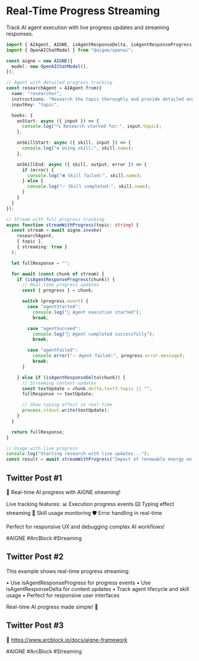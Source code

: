 # Real-Time Progress Streaming

Track AI agent execution with live progress updates and streaming responses.

```typescript
import { AIAgent, AIGNE, isAgentResponseDelta, isAgentResponseProgress } from "@aigne/core";
import { OpenAIChatModel } from "@aigne/openai";

const aigne = new AIGNE({
  model: new OpenAIChatModel(),
});

// Agent with detailed progress tracking
const researchAgent = AIAgent.from({
  name: "researcher",
  instructions: "Research the topic thoroughly and provide detailed analysis",
  inputKey: "topic",

  hooks: {
    onStart: async ({ input }) => {
      console.log("🔍 Research started for:", input.topic);
    },

    onSkillStart: async ({ skill, input }) => {
      console.log("⚙️ Using skill:", skill.name);
    },

    onSkillEnd: async ({ skill, output, error }) => {
      if (error) {
        console.log("❌ Skill failed:", skill.name);
      } else {
        console.log("✅ Skill completed:", skill.name);
      }
    }
  }
});

// Stream with full progress tracking
async function streamWithProgress(topic: string) {
  const stream = await aigne.invoke(
    researchAgent,
    { topic },
    { streaming: true }
  );

  let fullResponse = "";

  for await (const chunk of stream) {
    if (isAgentResponseProgress(chunk)) {
      // Real-time progress updates
      const { progress } = chunk;

      switch (progress.event) {
        case "agentStarted":
          console.log("🚀 Agent execution started");
          break;

        case "agentSucceed":
          console.log("🎉 Agent completed successfully");
          break;

        case "agentFailed":
          console.error("💥 Agent failed:", progress.error.message);
          break;
      }

    } else if (isAgentResponseDelta(chunk)) {
      // Streaming content updates
      const textUpdate = chunk.delta.text?.topic || "";
      fullResponse += textUpdate;

      // Show typing effect in real-time
      process.stdout.write(textUpdate);
    }
  }

  return fullResponse;
}

// Usage with live progress
console.log("Starting research with live updates...");
const result = await streamWithProgress("Impact of renewable energy on global economy");
```

## Twitter Post #1

📡 Real-time AI progress with AIGNE streaming!

Live tracking features:
📊 Execution progress events ⌨️ Typing effect streaming 🔧 Skill usage monitoring 🛡️ Error handling in real-time

Perfect for responsive UX and debugging complex AI workflows!

#AIGNE #ArcBlock #Streaming

## Twitter Post #2

This example shows real-time progress streaming:

• Use isAgentResponseProgress for progress events
• Use isAgentResponseDelta for content updates
• Track agent lifecycle and skill usage
• Perfect for responsive user interfaces

Real-time AI progress made simple! 📡

## Twitter Post #3

📖 https://www.arcblock.io/docs/aigne-framework

#AIGNE #ArcBlock #Streaming
